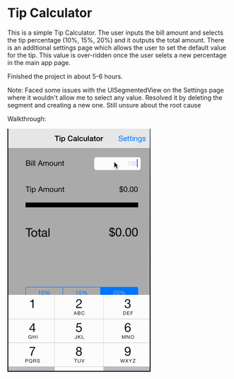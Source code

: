 Tip Calculator
========

This is a simple Tip Calculator. The user inputs the bill amount and selects the tip percentage (10%, 15%, 20%) and it outputs the total amount. There is an additional settings page which allows the user to set the default value for the tip. This value is over-ridden once the user selets a new percentage in the main app page.


Finished the project in about 5-6 hours.

Note: Faced some issues with the UISegmentedView on the Settings page where it wouldn't allow me to select any value. Resolved it by deleting the segment and creating a new one. Still unsure about the root cause


Walkthrough: 

![image](https://raw.githubusercontent.com/tushdante/iosintro/master/tipCalc.gif)



